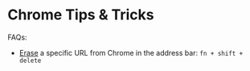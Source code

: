 # Chrome Tips & Tricks

FAQs:
* [Erase](http://superuser.com/questions/273278/how-to-remove-an-entry-from-chromes-remembered-urls-from-the-url-bar) a specific URL from Chrome in the address bar: `fn + shift + delete`